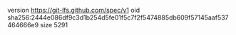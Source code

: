 version https://git-lfs.github.com/spec/v1
oid sha256:2444e086df9c3d1b254d5fe01f5c7f2f5474885db609f57145aaf537464666e9
size 5291
